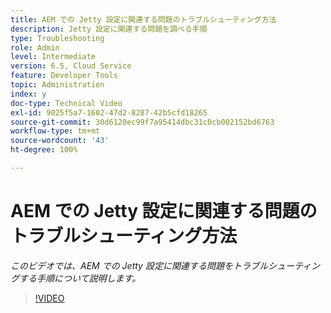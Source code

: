 ```yaml
---
title: AEM での Jetty 設定に関連する問題のトラブルシューティング方法
description: Jetty 設定に関連する問題を調べる手順
type: Troubleshooting
role: Admin
level: Intermediate
version: 6.5, Cloud Service
feature: Developer Tools
topic: Administration
index: y
doc-type: Technical Video
exl-id: 9025f5a7-1602-47d2-8287-42b5cfd18265
source-git-commit: 30d6120ec99f7a95414dbc31c0cb002152bd6763
workflow-type: tm+mt
source-wordcount: '43'
ht-degree: 100%

---
```


# AEM での Jetty 設定に関連する問題のトラブルシューティング方法

*このビデオでは、AEM での Jetty 設定に関連する問題をトラブルシューティングする手順について説明します。*

>[!VIDEO](https://video.tv.adobe.com/v/335470?quality=12&learn=on)
